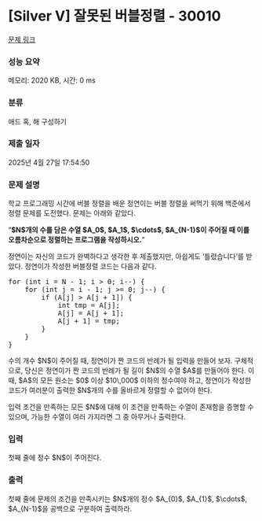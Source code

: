 # [Silver V] 잘못된 버블정렬 - 30010 

[문제 링크](https://www.acmicpc.net/problem/30010) 

### 성능 요약

메모리: 2020 KB, 시간: 0 ms

### 분류

애드 혹, 해 구성하기

### 제출 일자

2025년 4월 27일 17:54:50

### 문제 설명

<p>학교 프로그래밍 시간에 버블 정렬을 배운 정연이는 버블 정렬을 써먹기 위해 백준에서 정렬 문제를 도전했다. 문제는 아래와 같았다.</p>

<p>”<strong>$N$개의 수를 담은 수열 $A_0$, $A_1$, $\cdots$, $A_{N-1}$이 주어질 때 이를 오름차순으로 정렬하는 프로그램을 작성하시오.</strong>” </p>

<p>정연이는 자신의 코드가 완벽하다고 생각한 후 제출했지만, 아쉽게도 ’틀렸습니다’를 받았다. 정연이가 작성한 버블정렬 코드는 다음과 같다.</p>

<pre>for (int i = N - 1; i > 0; i--) {
    for (int j = i - 1; j >= 0; j--) {
        if (A[j] > A[j + 1]) {
            int tmp = A[j];
            A[j] = A[j + 1];
            A[j + 1] = tmp;
        }
    }
}</pre>

<p>수의 개수 $N$이 주어질 때, 정연이가 짠 코드의 반례가 될 입력을 만들어 보자. 구체적으로, 당신은 정연이가 짠 코드의 반례가 될 길이 $N$의 수열 $A$를 만들어야 한다. 이때, $A$의 모든 원소는 $0$ 이상 $10\,000$ 이하의 정수여야 하고, 정연이가 작성한 코드가 여러분이 출력한 $N$개의 수를 올바르게 정렬할 수 없어야 한다.</p>

<p>입력 조건을 만족하는 모든 $N$에 대해 이 조건을 만족하는 수열이 존재함을 증명할 수 있으며, 가능한 수열이 여러 가지라면 그 중 아무거나 출력한다.</p>

### 입력 

 <p>첫째 줄에 정수 $N$이 주어진다.</p>

### 출력 

 <p>첫째 줄에 문제의 조건을 만족시키는 $N$개의 정수 $A_{0}$, $A_{1}$, $\cdots$, $A_{N-1}$을 공백으로 구분하여 출력하라.</p>

